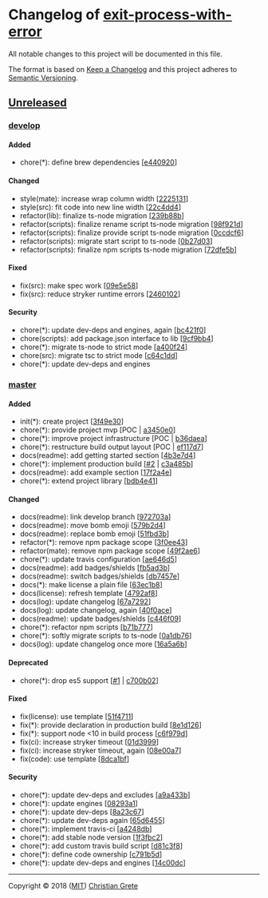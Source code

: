 # Changelog of [exit-process-with-error][repository-github-url]

All notable changes to this project will be documented in this file.

The format is based on [Keep a Changelog][keep-a-changelog-spec-url] and this project adheres to [Semantic Versioning][semantic-versioning-spec-url].

## [Unreleased]

### [develop]
#### Added
- chore(*): define brew dependencies [[e440920]]
#### Changed
- style(mate): increase wrap column width [[2225131]]
- style(src): fit code into new line width [[22c4dd4]]
- refactor(lib): finalize ts-node migration [[239b88b]]
- refactor(scripts): finalize rename script ts-node migration [[98f921d]]
- refactor(scripts): finalize provide script ts-node migration [[0ccdcf6]]
- refactor(scripts): migrate start script to ts-node [[0b27d03]]
- refactor(scripts): finalize npm scripts ts-node migration [[72dfe5b]]
#### Fixed
- fix(src): make spec work [[09e5e58]]
- fix(src): reduce stryker runtime errors [[2460102]]
#### Security
- chore(*): update dev-deps and engines, again [[bc421f0]]
- chore(scripts): add package.json interface to lib [[9cf9bb4]]
- chore(*): migrate ts-node to strict mode [[a400f24]]
- chore(src): migrate tsc to strict mode [[c64c1dd]]
- chore(*): update dev-deps and engines

### [master]
#### Added
- init(*): create project [[3f49e30]]
- chore(*): provide project mvp [POC | [a3450e0]]
- chore(*): improve project infrastructure [POC | [b36daea]]
- chore(*): restructure build output layout [POC | [ef117d7]]
- docs(readme): add getting started section [[4b3e7d4]]
- chore(*): implement production build [[#2] | [c3a485b]]
- docs(readme): add example section [[17f2a4e]]
- chore(*): extend project library [[bdb4e41]]
#### Changed
- docs(readme): link develop branch [[972703a]]
- docs(readme): move bomb emoji [[579b2d4]]
- docs(readme): replace bomb emoji [[51fbd3b]]
- refactor(*): remove npm package scope [[3f0ee43]]
- refactor(mate): remove npm package scope [[49f2ae6]]
- chore(*): update travis configuration [[ae646d5]]
- docs(readme): add badges/shields [[fb5ad3b]]
- docs(readme): switch badges/shields [[db7457e]]
- docs(*): make license a plain file [[63ec1b8]]
- docs(license): refresh template [[4792af8]]
- docs(log): update changelog [[67a7292]]
- docs(log): update changelog, again [[40f0ace]]
- docs(readme): update badges/shields [[c446f09]]
- chore(*): refactor npm scripts [[b71b777]]
- chore(*): softly migrate scripts to ts-node [[0a1db76]]
- docs(log): update changelog once more [[16a5a6b]]
#### Deprecated
- chore(*): drop es5 support [[#1] | [c700b02]]
#### Fixed
- fix(license): use template [[51f4711]]
- fix(*): provide declaration in production build [[8e1d126]]
- fix(*): support node <10 in build process [[c6f979d]]
- fix(ci): increase stryker timeout [[01d3999]]
- fix(ci): increase stryker timeout, again [[08e00a7]]
- fix(code): use template [[8dca1bf]]
#### Security
- chore(*): update dev-deps and excludes [[a9a433b]]
- chore(*): update engines [[08293a1]]
- chore(*): update dev-deps [[8a23c67]]
- chore(*): update dev-deps again [[65d6455]]
- chore(*): implement travis-ci [[a4248db]]
- chore(*): add stable node version [[1f3fbc2]]
- chore(*): add custom travis build script [[d81c3f8]]
- chore(*): define code ownership [[c791b5d]]
- chore(*): update dev-deps and engines [[14c00dc]]

[Unreleased]: https://github.com/ChristianGrete/exit-process-with-error/compare/3f49e305b5453ac6707f81ecde2103bf93e2d2f4...develop
[2460102]: https://github.com/ChristianGrete/exit-process-with-error/commit/246010220ec01065c097257e2a0f8c7551a6f0db
[c64c1dd]: https://github.com/ChristianGrete/exit-process-with-error/commit/c64c1dda66c6db5bf40a8c706daa27885bcda480
[a400f24]: https://github.com/ChristianGrete/exit-process-with-error/commit/a400f24228acc6b7ffa4b5f5405af8ba7e685765
[72dfe5b]: https://github.com/ChristianGrete/exit-process-with-error/commit/72dfe5b6be1f709726af05caa02528fe1f100abd
[0b27d03]: https://github.com/ChristianGrete/exit-process-with-error/commit/0b27d03afee5f7146495fd6b2b93e31237a61515
[0ccdcf6]: https://github.com/ChristianGrete/exit-process-with-error/commit/0ccdcf6f98b7754b8f7959033282c3b5ffade456
[9cf9bb4]: https://github.com/ChristianGrete/exit-process-with-error/commit/9cf9bb4604b4025470da265e729ad664abd65ff4
[e440920]: https://github.com/ChristianGrete/exit-process-with-error/commit/e4409205786cb35b391f6e776475b866d642ffc0
[bc421f0]: https://github.com/ChristianGrete/exit-process-with-error/commit/bc421f0b3e4c43fbee8f69d254a3e98ff08123c3
[98f921d]: https://github.com/ChristianGrete/exit-process-with-error/commit/98f921d480112ca132331319b00755072cbb4dae
[09e5e58]: https://github.com/ChristianGrete/exit-process-with-error/commit/09e5e589ae78da8f559dd0c88b3e0474d0ba5299
[239b88b]: https://github.com/ChristianGrete/exit-process-with-error/commit/239b88b0f5a22d39bd03115e5fa3145210a7171a
[22c4dd4]: https://github.com/ChristianGrete/exit-process-with-error/commit/22c4dd442dfea4b4b6eb23130e3cdd19be6257b5
[2225131]: https://github.com/ChristianGrete/exit-process-with-error/commit/2225131e8c5ae22a875b0eba56eba39e421cc0f7
[16a5a6b]: https://github.com/ChristianGrete/exit-process-with-error/commit/16a5a6bd75e02240c35eff0396ca4b96e7635e65
[0a1db76]: https://github.com/ChristianGrete/exit-process-with-error/commit/0a1db76033640a599f29d312207cdae3b8089744
[14c00dc]: https://github.com/ChristianGrete/exit-process-with-error/commit/14c00dca171260bbce142be1760e6502594bde08
[b71b777]: https://github.com/ChristianGrete/exit-process-with-error/commit/b71b777aabfd587adeadab1c5e2c3d177a6f9207
[bdb4e41]: https://github.com/ChristianGrete/exit-process-with-error/commit/bdb4e41716da2f818686757d72f5fb7015d9e6ee
[c446f09]: https://github.com/ChristianGrete/exit-process-with-error/commit/c446f09d864b28c45085fa9fd7129f861913bf1b
[40f0ace]: https://github.com/ChristianGrete/exit-process-with-error/commit/40f0acebc2b283627329ecafa2f167ba3dda4f31
[8dca1bf]: https://github.com/ChristianGrete/exit-process-with-error/commit/8dca1bfd57cd136333089efc67563dbfc00dd985
[c791b5d]: https://github.com/ChristianGrete/exit-process-with-error/commit/c791b5d2f73a7efdbdfee066b7f5fc53cc80f337
[67a7292]: https://github.com/ChristianGrete/exit-process-with-error/commit/67a7292886bee9b69cc2a41b5be8e5ef90f8e804
[17f2a4e]: https://github.com/ChristianGrete/exit-process-with-error/commit/17f2a4e644443bd69fe26d0faf4036fcdaccf0a8
[4792af8]: https://github.com/ChristianGrete/exit-process-with-error/commit/4792af8d99686c7d266af91c084f43968910d66c
[63ec1b8]: https://github.com/ChristianGrete/exit-process-with-error/commit/63ec1b8da331f30fad34e49fc77387897e9d69de
[db7457e]: https://github.com/ChristianGrete/exit-process-with-error/commit/db7457ed61e072473c43976a45c4dcbac63f54f3
[fb5ad3b]: https://github.com/ChristianGrete/exit-process-with-error/commit/fb5ad3b1ba7200338d614232ed7ce8f291eee4b9
[08e00a7]: https://github.com/ChristianGrete/exit-process-with-error/commit/08e00a78b19166c289705343dc64517f813cee23
[01d3999]: https://github.com/ChristianGrete/exit-process-with-error/commit/01d3999be448a676bf097cf9c5d2d5182cfddbdd
[ae646d5]: https://github.com/ChristianGrete/exit-process-with-error/commit/ae646d55ceec1a82cde4853a61f1054e3f3a6042
[c6f979d]: https://github.com/ChristianGrete/exit-process-with-error/commit/c6f979d022d81fd9ac0e8001fb38f33f5cf90171
[d81c3f8]: https://github.com/ChristianGrete/exit-process-with-error/commit/d81c3f8cb939fc9f1e8077642812f8efbe2b389e
[1f3fbc2]: https://github.com/ChristianGrete/exit-process-with-error/commit/1f3fbc2c58c5d4d671583e4aad0e35f252d745bc
[a4248db]: https://github.com/ChristianGrete/exit-process-with-error/commit/a4248dbd67771e541a2631679f94c4bc896a63e5
[8e1d126]: https://github.com/ChristianGrete/exit-process-with-error/commit/8e1d12609b36c4619f1cff14076fa24562284b33
[c3a485b]: https://github.com/ChristianGrete/exit-process-with-error/commit/c3a485ba40cf52ba987e69899531c2567ff365f9
[#2]: https://github.com/ChristianGrete/exit-process-with-error/issues/2
[65d6455]: https://github.com/ChristianGrete/exit-process-with-error/commit/65d6455df3357f86c14e6d871be3c0d82f1232f6
[49f2ae6]: https://github.com/ChristianGrete/exit-process-with-error/commit/49f2ae62a78dbbb4286ce0cb7a1cd7cf70d80bdf
[3f0ee43]: https://github.com/ChristianGrete/exit-process-with-error/commit/3f0ee437f130aa7b3a40e7954693a166fea67f6d
[51fbd3b]: https://github.com/ChristianGrete/exit-process-with-error/commit/51fbd3b621bb29093c16d25a1407bf01e51f7796
[8a23c67]: https://github.com/ChristianGrete/exit-process-with-error/commit/8a23c67777693109c99ff882fc81de9f738dd9b6
[08293a1]: https://github.com/ChristianGrete/exit-process-with-error/commit/08293a1f2d8dd8cdf5c2f4c81ed5fe3c0f2dd15a
[579b2d4]: https://github.com/ChristianGrete/exit-process-with-error/commit/579b2d4b083624f447241faf4efcf20fab417b07
[4b3e7d4]: https://github.com/ChristianGrete/exit-process-with-error/commit/4b3e7d49666ccbf9df8f58b58d61f24683e63938
[ef117d7]: https://github.com/ChristianGrete/exit-process-with-error/commit/ef117d76560dbe58f1786678e02a392315377c10
[a9a433b]: https://github.com/ChristianGrete/exit-process-with-error/commit/a9a433b963a926281a898e607c64513e3155a4b8
[b36daea]: https://github.com/ChristianGrete/exit-process-with-error/commit/b36daeaae7da6b68e414fc02239c3ec4c81a85ce
[c700b02]: https://github.com/ChristianGrete/exit-process-with-error/commit/c700b029741dcbdd46440ac5cbabf3ee3d0441b0
[#1]: https://github.com/ChristianGrete/exit-process-with-error/issues/1
[a3450e0]: https://github.com/ChristianGrete/exit-process-with-error/commit/a3450e04468fe2a3977e3baa77d177a55409761a
[51f4711]: https://github.com/ChristianGrete/exit-process-with-error/commit/51f4711e0f622b41158fc3c054ce93ec945fa806
[972703a]: https://github.com/ChristianGrete/exit-process-with-error/commit/972703aa8e219b87f38585cbf9631f0c43fd643c
[3f49e30]: https://github.com/ChristianGrete/exit-process-with-error/commit/3f49e305b5453ac6707f81ecde2103bf93e2d2f4
[develop]: https://github.com/ChristianGrete/exit-process-with-error/compare/master...develop
[master]: https://github.com/ChristianGrete/exit-process-with-error/compare/3f49e305b5453ac6707f81ecde2103bf93e2d2f4...master

---

Copyright © 2018 ([MIT][repository-license-url]) [Christian Grete][repository-owner-url]

[keep-a-changelog-spec-url]: https://keepachangelog.com/en/1.0.0/
[repository-github-url]: https://github.com/ChristianGrete/exit-process-with-error
[repository-license-url]: LICENSE
[repository-owner-url]: https://christiangrete.com
[semantic-versioning-spec-url]: https://semver.org/spec/v2.0.0.html